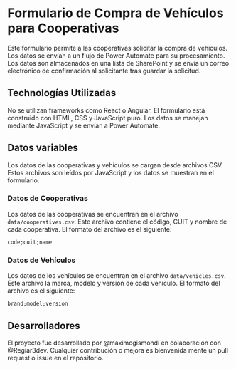 # Formulario de Compra de Vehículos para Cooperativas

Este formulario permite a las cooperativas solicitar la compra de vehículos. Los datos se envían a un flujo de Power Automate para su procesamiento. Los datos son almacenados en una lista de SharePoint y se envía un correo electrónico de confirmación al solicitante tras guardar la solicitud.

## Technologías Utilizadas

No se utilizan frameworks como React o Angular. El formulario está construido con HTML, CSS y JavaScript puro. Los datos se manejan mediante JavaScript y se envían a Power Automate.

## Datos variables

Los datos de las cooperativas y vehículos se cargan desde archivos CSV. Estos archivos son leídos por JavaScript y los datos se muestran en el formulario.

### Datos de Cooperativas

Los datos de las cooperativas se encuentran en el archivo `data/cooperatives.csv`. Este archivo contiene el código, CUIT y nombre de cada cooperativa. El formato del archivo es el siguiente:

```csv
code;cuit;name
```

### Datos de Vehículos

Los datos de los vehículos se encuentran en el archivo `data/vehicles.csv`. Este archivo la marca, modelo y versión de cada vehículo. El formato del archivo es el siguiente:

```csv
brand;model;version
```

## Desarrolladores

El proyecto fue desarrollado por @maximogismondi en colaboración con @Regiar3dev. Cualquier contribución o mejora es bienvenida mente un pull request o issue en el repositorio.
